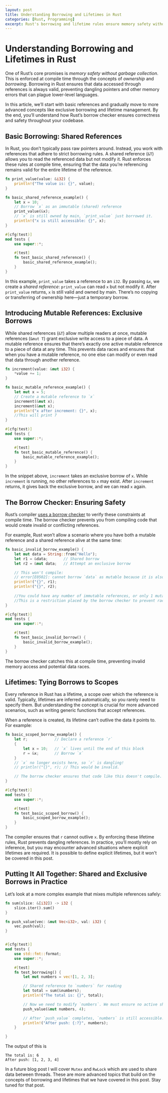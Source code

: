 ```yaml
---
layout: post
title: Understanding Borrowing and Lifetimes in Rust
categories: [Rust, Programming]
excerpt: Rust's borrowing and lifetime rules ensure memory safety without garbage collection. This post explores shared and exclusive borrows, lifetime management, and the role of the borrow checker in preventing data races and dangling references using some basic examples.
---
```


# Understanding Borrowing and Lifetimes in Rust

One of Rust’s core promises is _memory safety without garbage collection_. This is enforced at compile time through the concepts of _ownership_ and _borrowing_. Borrowing in Rust ensures that data accessed through references is always valid, preventing dangling pointers and other memory errors that can plague lower-level languages.

In this article, we’ll start with basic references and gradually move to more advanced concepts like exclusive borrowing and lifetime management. By the end, you’ll understand how Rust’s borrow checker ensures correctness and safety throughout your codebase.

## Basic Borrowing: Shared References

In Rust, you don’t typically pass raw pointers around. Instead, you work with references that adhere to strict borrowing rules. A shared reference (`&T`) allows you to read the referenced data but not modify it. Rust enforces these rules at compile time, ensuring that the data you’re referencing remains valid for the entire lifetime of the reference.

```rust
fn print_value(value: &i32) {
    println!("The value is: {}", value);
}

fn basic_shared_reference_example() {
    let x = 10;
    // Borrow `x` as an immutable (shared) reference
    print_value(&x);
    // `x` is still owned by main, `print_value` just borrowed it.
    println!("x is still accessible: {}", x);
}

#[cfg(test)]
mod tests {
    use super::*;

    #[test]
    fn test_basic_shared_reference() {
        basic_shared_reference_example();
    }
}

```

In this example, `print_value` takes a reference to an `i32`. By passing `&x`, we create a _shared reference_: `print_value` can read `x` but not modify it. After `print_value` returns, `x` is still valid and owned by main. There’s no copying or transferring of ownership here—just a temporary borrow.

## Introducing Mutable References: Exclusive Borrows

While shared references (`&T`) allow multiple readers at once, mutable references (`&mut T`) grant exclusive write access to a piece of data. A mutable reference ensures that there’s exactly one active mutable reference to a piece of data at any time. This prevents data races and ensures that when you have a mutable reference, no one else can modify or even read that data through another reference.

```rust
fn increment(value: &mut i32) {
    *value += 1;
}

fn basic_mutable_reference_example() {
    let mut x = 5;
    // Create a mutable reference to `x`
    increment(&mut x);
    increment(&mut x);
    println!("x after increment: {}", x);
    //This will print 7
}

#[cfg(test)]
mod tests {
    use super::*;

    #[test]
    fn test_basic_mutable_reference() {
        basic_mutable_reference_example();
    }
}

```

In the snippet above, `increment` takes an exclusive borrow of `x`. While `increment` is running, no other references to `x` may exist. After `increment` returns, it gives back the exclusive borrow, and we can read `x` again.

## The Borrow Checker: Ensuring Safety

Rust’s compiler [uses a borrow checker](https://doc.rust-lang.org/1.8.0/book/references-and-borrowing.html#meta) to verify these constraints at compile time. The borrow checker prevents you from compiling code that would create invalid or conflicting references.

For example, Rust won’t allow a scenario where you have both a mutable reference and a shared reference alive at the same time:

```rust
fn basic_invalid_borrow_example() {
    let mut data = String::from("Hello");
    let r1 = &data;       // Shared borrow
    let r2 = &mut data;   // Attempt an exclusive borrow

    // This won't compile:
    // error[E0502]: cannot borrow `data` as mutable because it is also borrowed as immutable
    println!("{}", r1);
    println!("{}", r2);
    
    //You could have any number of immutable references, or only 1 mutable reference.
    //This is a restriction placed by the borrow checker to prevent race conditions and other problems.
}

#[cfg(test)]
mod tests {
    use super::*;

    #[test]
    fn test_basic_invalid_borrow() {
        basic_invalid_borrow_example();
    }
}

```

The borrow checker catches this at compile time, preventing invalid memory access and potential data races.

## Lifetimes: Tying Borrows to Scopes

Every reference in Rust has a lifetime, a scope over which the reference is valid. Typically, lifetimes are inferred automatically, so you rarely need to specify them. But understanding the concept is crucial for more advanced scenarios, such as writing generic functions that accept references.

When a reference is created, its lifetime can’t outlive the data it points to. For example:

```rust
fn basic_scoped_borrow_example() {
    let r;            // Declare a reference `r`
    {
        let x = 10;   // `x` lives until the end of this block
        r = &x;       // Borrow `x`
    }
    // `x` no longer exists here, so `r` is dangling!
    // println!("{}", r); // This would be invalid.

    // The borrow checker ensures that code like this doesn't compile.
}

#[cfg(test)]
mod tests {
    use super::*;

    #[test]
    fn test_basic_scoped_borrow() {
        basic_scoped_borrow_example();
    }
}

```

The compiler ensures that `r` cannot outlive `x`. By enforcing these lifetime rules, Rust prevents dangling references. In practice, you’ll mostly rely on inference, but you may encounter advanced situations where explicit lifetimes are required.  It is possible to define explicit lifetimes, but it won't be covered in this post.

## Putting It All Together: Shared and Exclusive Borrows in Practice

Let’s look at a more complex example that mixes multiple references safely:

```rust
fn sum(slice: &[i32]) -> i32 {
    slice.iter().sum()
}

fn push_value(vec: &mut Vec<i32>, val: i32) {
    vec.push(val);
}


#[cfg(test)]
mod tests {
    use std::fmt::format;
    use super::*;

    #[test]
    fn test_borrowing() {
        let mut numbers = vec![1, 2, 3];

        // Shared reference to `numbers` for reading
        let total = sum(&numbers);
        println!("The total is: {}", total);

        // Now we need to modify `numbers`. We must ensure no active shared references remain.
        push_value(&mut numbers, 4);

        // After `push_value` completes, `numbers` is still accessible.
        println!("After push: {:?}", numbers);
    }

}
```

The output of this is

```text
The total is: 6
After push: [1, 2, 3, 4]
```

In a future blog post I will cover `Mutex` and `RwLock` which are used to share data between threads.  These are more advanced topics that build on the concepts of borrowing and lifetimes that we have covered in this post.  Stay tuned for that post.